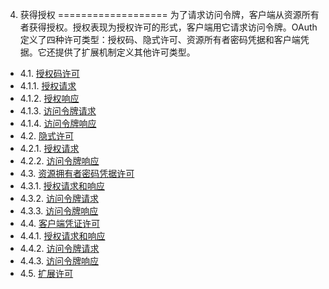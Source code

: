 4. 获得授权
===================
为了请求访问令牌，客户端从资源所有者获得授权。授权表现为授权许可的形式，客户端用它请求访问令牌。OAuth定义了四种许可类型：授权码、隐式许可、资源所有者密码凭据和客户端凭据。它还提供了扩展机制定义其他许可类型。

- 4.1. [授权码许可](4.1.md)
- 4.1.1. [授权请求](4.1.1.md)
- 4.1.2. [授权响应](4.1.2.md)
- 4.1.3. [访问令牌请求](4.1.3.md)
- 4.1.4. [访问令牌响应](4.1.4.md)
- 4.2. [隐式许可](4.2.md)
- 4.2.1. [授权请求](4.2.1.md)
- 4.2.2. [访问令牌响应](4.2.2.md)
- 4.3. [资源拥有者密码凭据许可](4.3.md)
- 4.3.1. [授权请求和响应](4.3.1.md)
- 4.3.2. [访问令牌请求](4.3.2.md)
- 4.3.3. [访问令牌响应](4.3.3.md)
- 4.4. [客户端凭证许可](4.4.md)
- 4.4.1. [授权请求和响应](4.4.1.md)
- 4.4.2. [访问令牌请求](4.4.2.md)
- 4.4.3. [访问令牌响应](4.4.3.md)
- 4.5. [扩展许可](4.5.md)